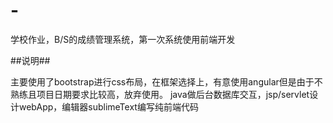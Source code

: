 # -
学校作业，B/S的成绩管理系统，第一次系统使用前端开发

##说明##

主要使用了bootstrap进行css布局，在框架选择上，有意使用angular但是由于不熟练且项目日期要求比较高，放弃使用。
java做后台数据库交互，jsp/servlet设计webApp，编辑器sublimeText编写纯前端代码

